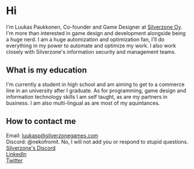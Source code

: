 # Hi
I'm Luukas Paukkonen, Co-founder and Game Designer at [Silverzone Oy](https://silverzonegames.com/about). I'm more than interested in game design and development alongside being a huge nerd. I am a huge automization and optimization fan, I'll do everything in my power to automate and optimize my work. I also work closely with Silverzone's information security and management teams.

## What is my education
I'm currently a student in high school and am aiming to get to a commerce line in an university after I graduate. As for programming, game design and information technology skills I am self taught, as are my partners in business. I am also multi-lingual as are most of my aquintances.

## How to contact me
Email: [luukasp@silverzonegames.com](mailto:luukasp@silverzonegames.com) <br>
Discord: @nekofromit. No, I will not add you or respond to stupid questions. <br>
[Silverzone's Discord](https://discord.gg/ggjnDFQ7e8) <br>
[LinkedIn](https://linkedin.com/in/luukasp) <br>
[Twitter](https://twitter.com/nekofromit)
